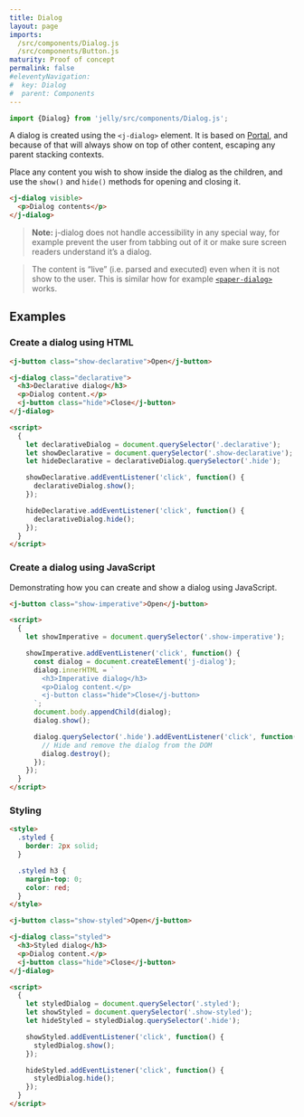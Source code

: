 ```yaml
---
title: Dialog
layout: page
imports:
  /src/components/Dialog.js
  /src/components/Button.js
maturity: Proof of concept
permalink: false
#eleventyNavigation:
#  key: Dialog
#  parent: Components
---
```


```javascript
import {Dialog} from 'jelly/src/components/Dialog.js';
```
<module-size modules="components/Dialog.js,util/DefineElementMixin.js,util/Portal.js,util/LightStyleMixin.js,util/css.js,util/bemToShadow.js"></module-size>

A dialog is created using the `<j-dialog>` element. It is based on [Portal](/util/portal), and because of that will always show on top of other content, escaping any parent stacking contexts.

Place any content you wish to show inside the dialog as the children, and use the `show()` and `hide()` methods for opening and closing it.

```html
<j-dialog visible>
  <p>Dialog contents</p>
</j-dialog>
```

> **Note:** j-dialog does not handle accessibility in any special way, for example prevent the user from tabbing out of it or make sure screen readers understand it’s a dialog.

> The content is “live” (i.e. parsed and executed) even when it is not show to the user. This is similar how for example [`<paper-dialog>`](https://www.webcomponents.org/element/PolymerElements/paper-dialog) works.

## Examples

### Create a dialog using HTML

<render-example></render-example>

```html
<j-button class="show-declarative">Open</j-button>

<j-dialog class="declarative">
  <h3>Declarative dialog</h3>
  <p>Dialog content.</p>
  <j-button class="hide">Close</j-button>
</j-dialog>

<script>
  {
    let declarativeDialog = document.querySelector('.declarative');
    let showDeclarative = document.querySelector('.show-declarative');
    let hideDeclarative = declarativeDialog.querySelector('.hide');

    showDeclarative.addEventListener('click', function() {
      declarativeDialog.show();
    });

    hideDeclarative.addEventListener('click', function() {
      declarativeDialog.hide();
    });
  }
</script>
```


### Create a dialog using JavaScript

Demonstrating how you can create and show a dialog using JavaScript.

<render-example></render-example>

```html
<j-button class="show-imperative">Open</j-button>

<script>
  {
    let showImperative = document.querySelector('.show-imperative');

    showImperative.addEventListener('click', function() {
      const dialog = document.createElement('j-dialog');
      dialog.innerHTML = `
        <h3>Imperative dialog</h3>
        <p>Dialog content.</p>
        <j-button class="hide">Close</j-button>
      `;
      document.body.appendChild(dialog);
      dialog.show();

      dialog.querySelector('.hide').addEventListener('click', function() {
        // Hide and remove the dialog from the DOM
        dialog.destroy();
      });
    });
  }
</script>
```


### Styling

<render-example></render-example>

```html
<style>
  .styled {
    border: 2px solid;
  }

  .styled h3 {
    margin-top: 0;
    color: red;
  }
</style>

<j-button class="show-styled">Open</j-button>

<j-dialog class="styled">
  <h3>Styled dialog</h3>
  <p>Dialog content.</p>
  <j-button class="hide">Close</j-button>
</j-dialog>

<script>
  {
    let styledDialog = document.querySelector('.styled');
    let showStyled = document.querySelector('.show-styled');
    let hideStyled = styledDialog.querySelector('.hide');

    showStyled.addEventListener('click', function() {
      styledDialog.show();
    });

    hideStyled.addEventListener('click', function() {
      styledDialog.hide();
    });
  }
</script>
```
